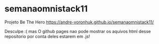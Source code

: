 # semanaomnistack11
Projeto Be The Hero 
https://andre-voronhuk.github.io/semanaomnistack11/

Desculpe :( mas O github pages nao pode mostrar os aquivos html desse repositorio por conta deles estarem em .js!
